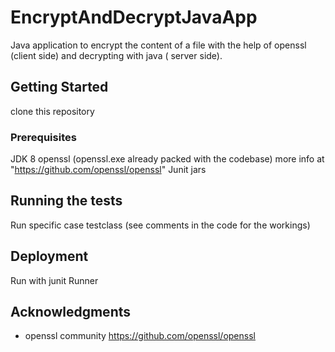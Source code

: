 # EncryptAndDecryptJavaApp

Java application to encrypt the content of a file with the help of openssl (client side) and decrypting with java ( server side).
## Getting Started

clone this repository
### Prerequisites

JDK 8
openssl (openssl.exe already packed with the codebase) more info at "https://github.com/openssl/openssl"
Junit jars

## Running the tests

Run specific case testclass (see comments in the code for the workings)

## Deployment
Run with junit Runner

## Acknowledgments

* openssl community https://github.com/openssl/openssl
